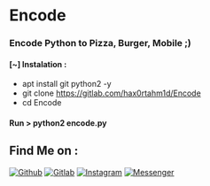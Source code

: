 # Encode
### Encode Python to Pizza, Burger, Mobile ;)

#### [~] Instalation :

* apt install git python2 -y
* git clone https://gitlab.com/hax0rtahm1d/Encode
* cd Encode

#### Run > python2 encode.py

## Find Me on :

[![Github](https://img.shields.io/badge/Github-HTR--TECH-green?style=for-the-badge&logo=github)](https://github.com/htr-tech)
[![Gitlab](https://img.shields.io/badge/Gitlab-hax0rtahm1d-green?style=for-the-badge&logo=github)](https://gitlab.com/hax0rtahm1d)
[![Instagram](https://img.shields.io/badge/IG-%40tahmid.rayat-red?style=for-the-badge&logo=instagram)](https://www.instagram.com/tahmid.rayat)
[![Messenger](https://img.shields.io/badge/Chat-Messenger-blue?style=for-the-badge&logo=messenger)](https://m.me/tahmid.rayat.official)

